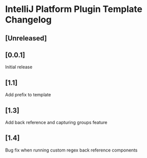 <!-- Keep a Changelog guide -> https://keepachangelog.com -->

# IntelliJ Platform Plugin Template Changelog

## [Unreleased]

## [0.0.1]
Initial release
## [1.1]
Add prefix to template
## [1.3]
Add back reference and capturing groups feature
## [1.4]
Bug fix when running custom regex back reference components